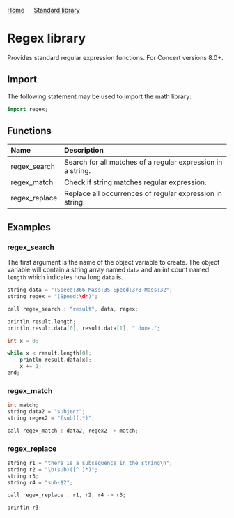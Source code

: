 [Home](https://github.com/puckowski/concert7) <span>&emsp;</span> [Standard library](https://puckowski.github.io/concert7/standard_library/standard_library.html)

# Regex library

Provides standard regular expression functions. For Concert versions 8.0+.

## Import

The following statement may be used to import the math library:

```cpp
import regex;
```

## Functions

| Name           | Description                                        |
|:---------------|:---------------------------------------------------|
| regex_search   | Search for all matches of a regular expression in a string. |
| regex_match    | Check if string matches regular expression.                              |
| regex_replace  | Replace all occurrences of regular expression in string.                    |

## Examples

### regex_search

The first argument is the name of the object variable to create. The object variable will contain a string array named ```data``` and an int count named ```length``` which indicates how long ```data``` is.

```cpp
string data = "(Speed:366 Mass:35 Speed:378 Mass:32";
string regex = "(Speed:\d*)";

call regex_search : "result", data, regex;

println result.length;
println result.data[0], result.data[1], " done.";

int x = 0;

while x < result.length[0];
	println result.data[x];
	x += 1;
end;
```

### regex_match

```cpp
int match;
string data2 = "subject";
string regex2 = "(sub)(.*)";

call regex_match : data2, regex2 -> match;
```

### regex_replace

```cpp
string r1 = "there is a subsequence in the string\n";
string r2 = "\b(sub)([^ ]*)";
string r3;
string r4 = "sub-$2";

call regex_replace : r1, r2, r4 -> r3;

println r3;
```
